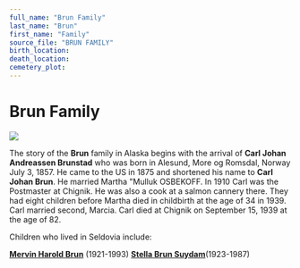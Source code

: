 ```yaml
---
full_name: "Brun Family"
last_name: "Brun"
first_name: "Family"
source_file: "BRUN FAMILY"
birth_location:
death_location:
cemetery_plot: 
---
```

# Brun Family

![](../assets/images/Carl%20Johan%20Brun.jpg)

The story of the **Brun** family in Alaska begins with the arrival of
**Carl Johan Andreassen Brunstad** who was born in Alesund, More og Romsdal,
Norway July 3, 1857. He came to the US in 1875 and shortened his name to
**Carl Johan Brun**. He married Martha "Mulluk OSBEKOFF. In 1910 Carl was
the Postmaster at Chignik. He was also a cook at a salmon cannery
there. They had eight children before Martha died in childbirth at the
age of 34 in 1939. Carl married second, Marcia. Carl died at Chignik on
September 15, 1939 at the age of 82.

Children who lived in Seldovia include:

[**Mervin Harold Brun**](../_people/Brun_Mervin_Harold.md) (1921-1993)
[**Stella Brun Suydam**](../_people/Suydam_Stella_Alexandria_Brun.md)(1923-1987)

